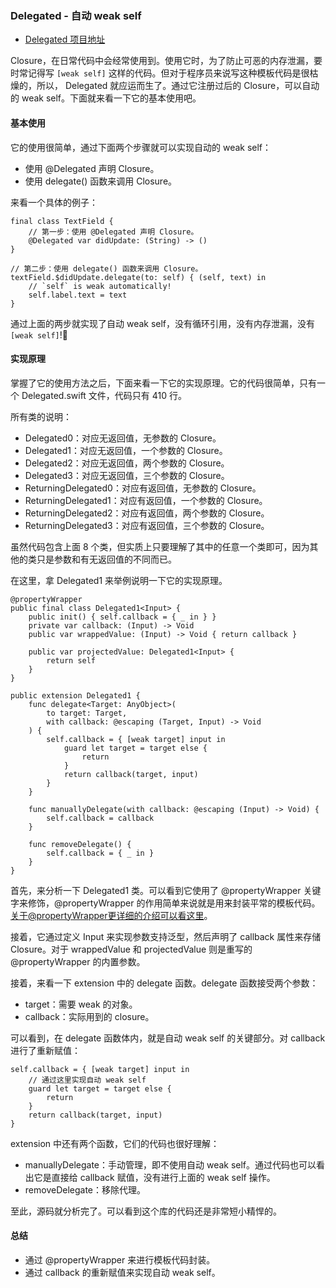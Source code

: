 ### Delegated - 自动 weak self
* [Delegated 项目地址](https://github.com/dreymonde/Delegated)

Closure，在日常代码中会经常使用到。使用它时，为了防止可恶的内存泄漏，要时常记得写 `[weak self]` 这样的代码。但对于程序员来说写这种模板代码是很枯燥的，所以， Delegated 就应运而生了。通过它注册过后的 Closure，可以自动的 weak self。下面就来看一下它的基本使用吧。

#### 基本使用

它的使用很简单，通过下面两个步骤就可以实现自动的 weak self：
* 使用 @Delegated 声明 Closure。
* 使用 delegate() 函数来调用 Closure。

来看一个具体的例子：
```
final class TextField {
    // 第一步：使用 @Delegated 声明 Closure。
    @Delegated var didUpdate: (String) -> ()
}

// 第二步：使用 delegate() 函数来调用 Closure。
textField.$didUpdate.delegate(to: self) { (self, text) in
    // `self` is weak automatically!
    self.label.text = text
}
```

通过上面的两步就实现了自动 weak self，没有循环引用，没有内存泄漏，没有 `[weak self]`!🎉

#### 实现原理
掌握了它的使用方法之后，下面来看一下它的实现原理。它的代码很简单，只有一个 Delegated.swift 文件，代码只有 410 行。

所有类的说明：
* Delegated0：对应无返回值，无参数的 Closure。
* Delegated1：对应无返回值，一个参数的 Closure。
* Delegated2：对应无返回值，两个参数的 Closure。
* Delegated3：对应无返回值，三个参数的 Closure。
* ReturningDelegated0：对应有返回值，无参数的 Closure。
* ReturningDelegated1：对应有返回值，一个参数的 Closure。
* ReturningDelegated2：对应有返回值，两个参数的 Closure。
* ReturningDelegated3：对应有返回值，三个参数的 Closure。

虽然代码包含上面 8 个类，但实质上只要理解了其中的任意一个类即可，因为其他的类只是参数和有无返回值的不同而已。

在这里，拿 Delegated1 来举例说明一下它的实现原理。
```
@propertyWrapper
public final class Delegated1<Input> {
    public init() { self.callback = { _ in } }
    private var callback: (Input) -> Void
    public var wrappedValue: (Input) -> Void { return callback }
    
    public var projectedValue: Delegated1<Input> {
        return self
    }
}

public extension Delegated1 {
    func delegate<Target: AnyObject>(
        to target: Target,
        with callback: @escaping (Target, Input) -> Void
    ) {
        self.callback = { [weak target] input in
            guard let target = target else {
                return
            }
            return callback(target, input)
        }
    }
    
    func manuallyDelegate(with callback: @escaping (Input) -> Void) {
        self.callback = callback
    }
    
    func removeDelegate() {
        self.callback = { _ in }
    }
}
```

首先，来分析一下 Delegated1 类。可以看到它使用了 @propertyWrapper 关键字来修饰，@propertyWrapper 的作用简单来说就是用来封装平常的模板代码。[关于@propertyWrapper更详细的介绍可以看这里](https://github.com/fengzhihao123/FZHBlog/blob/master/iOS/Swift/通过%20Property%20Wrappers%20简化代码.md)。

接着，它通过定义 Input 来实现参数支持泛型，然后声明了 callback 属性来存储 Closure。对于 wrappedValue 和 projectedValue 则是重写的 @propertyWrapper 的内置参数。

接着，来看一下 extension 中的 delegate 函数。delegate 函数接受两个参数：
* target：需要 weak 的对象。
* callback：实际用到的 closure。

可以看到，在 delegate 函数体内，就是自动 weak self 的关键部分。对 callback 进行了重新赋值：
```
self.callback = { [weak target] input in
    // 通过这里实现自动 weak self
    guard let target = target else {
        return
    }
    return callback(target, input)
}
```
extension 中还有两个函数，它们的代码也很好理解：
* manuallyDelegate：手动管理，即不使用自动 weak self。通过代码也可以看出它是直接给 callback 赋值，没有进行上面的 weak self 操作。
* removeDelegate：移除代理。

至此，源码就分析完了。可以看到这个库的代码还是非常短小精悍的。

#### 总结
* 通过 @propertyWrapper 来进行模板代码封装。
* 通过 callback 的重新赋值来实现自动 weak self。
